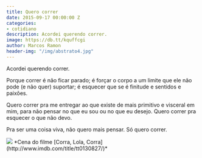 ```yaml
---
title: Quero correr
date: 2015-09-17 00:00:00 Z
categories:
- cotidiano
description: Acordei querendo correr.
image: https://db.tt/kquffcgi
author: Marcos Ramon
header-img: "/img/abstrato4.jpg"
---
```


Acordei querendo correr. 

Porque correr é não ficar parado; é forçar o corpo a um limite que ele não pode (e não quer) suportar; é esquecer que se é finitude e sentidos e paixões.

Quero correr pra me entregar ao que existe de mais primitivo e visceral em mim, para não pensar no que eu sou ou no que eu desejo. Quero correr pra esquecer o que não devo.

Pra ser uma coisa viva, não quero mais pensar. Só quero correr.

<img src="https://db.tt/kquffcgi">
*Cena do filme [Corra, Lola, Corra](http://www.imdb.com/title/tt0130827/)*
